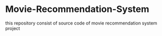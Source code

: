 # Movie-Recommendation-System
this repository consist of source code of movie recommendation system project
